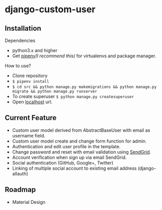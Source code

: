 # django-custom-user

## Installation


Dependencies
- python3.x and higher
- Get [pipenv](https://docs.pipenv.org/)_(I recommend this)_ for virtualenvs and package manager.

How to use?
- Clone repository
- `$ pipenv install`
- `$ cd src && python manage.py makemigrations && python manage.py migrate && python manage.py runserver`
- To create superuser `$ python manage.py createsuperuser`
- Open [localhost](http://127.0.0.1:8000) url.

## Current Feature
- Custom user model derived from AbstractBaseUser with email as username field.
- Custom user model create and change form function for admin.
- Authentication and edit user profile in the template.
- Change password and reset with email validation using [SendGrid](https://sendgrid.com/).
- Account verification when sign up via email SendGrid.
- Social authentication (GitHub, Google+, Twitter)
- Linking of multiple social account to existing email address (django-allauth)
 
## Roadmap
 - Material Design
 